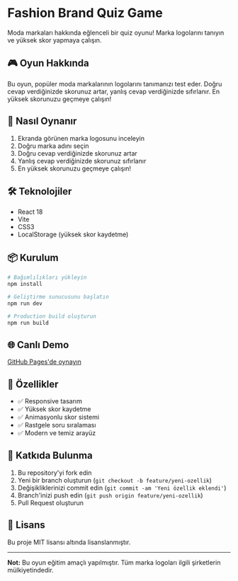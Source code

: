 # Fashion Brand Quiz Game

Moda markaları hakkında eğlenceli bir quiz oyunu! Marka logolarını tanıyın ve yüksek skor yapmaya çalışın.

## 🎮 Oyun Hakkında

Bu oyun, popüler moda markalarının logolarını tanımanızı test eder. Doğru cevap verdiğinizde skorunuz artar, yanlış cevap verdiğinizde sıfırlanır. En yüksek skorunuzu geçmeye çalışın!

## 🚀 Nasıl Oynanır

1. Ekranda görünen marka logosunu inceleyin
2. Doğru marka adını seçin
3. Doğru cevap verdiğinizde skorunuz artar
4. Yanlış cevap verdiğinizde skorunuz sıfırlanır
5. En yüksek skorunuzu geçmeye çalışın!

## 🛠️ Teknolojiler

- React 18
- Vite
- CSS3
- LocalStorage (yüksek skor kaydetme)

## 📦 Kurulum

```bash
# Bağımlılıkları yükleyin
npm install

# Geliştirme sunucusunu başlatın
npm run dev

# Production build oluşturun
npm run build
```

## 🌐 Canlı Demo

[GitHub Pages'de oynayın](https://[kullanıcı-adınız].github.io/fashion-quiz-game/)

## 📱 Özellikler

- ✅ Responsive tasarım
- ✅ Yüksek skor kaydetme
- ✅ Animasyonlu skor sistemi
- ✅ Rastgele soru sıralaması
- ✅ Modern ve temiz arayüz

## 🤝 Katkıda Bulunma

1. Bu repository'yi fork edin
2. Yeni bir branch oluşturun (`git checkout -b feature/yeni-ozellik`)
3. Değişikliklerinizi commit edin (`git commit -am 'Yeni özellik eklendi'`)
4. Branch'inizi push edin (`git push origin feature/yeni-ozellik`)
5. Pull Request oluşturun

## 📄 Lisans

Bu proje MIT lisansı altında lisanslanmıştır.

---

**Not:** Bu oyun eğitim amaçlı yapılmıştır. Tüm marka logoları ilgili şirketlerin mülkiyetindedir. 
